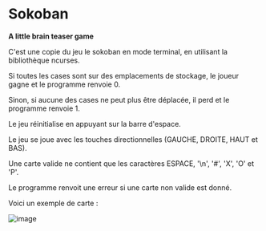 # Sokoban
__A little brain teaser game__

C'est une copie du jeu le sokoban en mode terminal, en utilisant la bibliothèque ncurses.

Si toutes les cases sont sur des emplacements de stockage, le joueur gagne et le programme renvoie 0.

Sinon, si aucune des cases ne peut plus être déplacée, il perd et le programme renvoie 1.

Le jeu réinitialise en appuyant sur la barre d'espace.

Le jeu se joue avec les touches directionnelles (GAUCHE, DROITE, HAUT et BAS).

Une carte valide ne contient que les caractères ESPACE, '\n', '#', 'X', 'O' et 'P'.

Le programme renvoit une erreur si une carte non valide est donné.

Voici un exemple de carte :

![image](https://github.com/RainproDash/Sokoban/assets/91848714/dbe6e112-233f-4f9f-9f95-948e4039709d)

